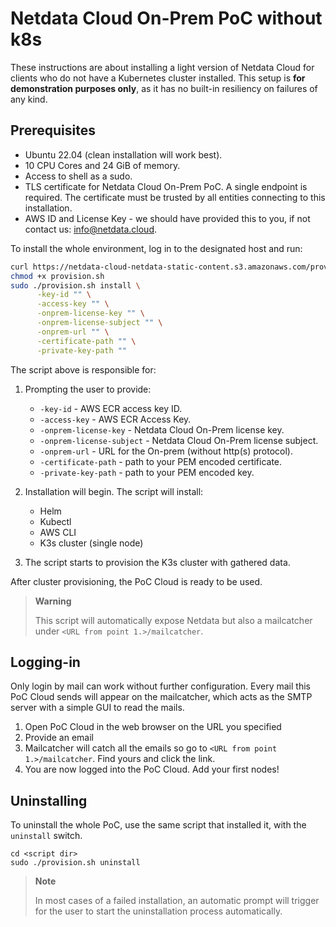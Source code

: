 # Netdata Cloud On-Prem PoC without k8s

These instructions are about installing a light version of Netdata Cloud for clients who do not have a Kubernetes cluster installed. This setup is **for demonstration purposes only**, as it has no built-in resiliency on failures of any kind.

## Prerequisites

- Ubuntu 22.04 (clean installation will work best).
- 10 CPU Cores and 24 GiB of memory.
- Access to shell as a sudo.
- TLS certificate for Netdata Cloud On-Prem PoC. A single endpoint is required. The certificate must be trusted by all entities connecting to this installation.
- AWS ID and License Key - we should have provided this to you, if not contact us: <info@netdata.cloud>.

To install the whole environment, log in to the designated host and run:

```bash
curl https://netdata-cloud-netdata-static-content.s3.amazonaws.com/provision.sh -o provision.sh
chmod +x provision.sh
sudo ./provision.sh install \
      -key-id "" \
      -access-key "" \
      -onprem-license-key "" \
      -onprem-license-subject "" \
      -onprem-url "" \
      -certificate-path "" \
      -private-key-path ""
```

The script above is responsible for:

1. Prompting the user to provide:

   - `-key-id` - AWS ECR access key ID.
   - `-access-key` - AWS ECR Access Key.
   - `-onprem-license-key` - Netdata Cloud On-Prem license key.
   - `-onprem-license-subject` - Netdata Cloud On-Prem license subject.
   - `-onprem-url` - URL for the On-prem (without http(s) protocol).
   - `-certificate-path` - path to your PEM encoded certificate.
   - `-private-key-path` - path to your PEM encoded key.

2. Installation will begin. The script will install:

   - Helm
   - Kubectl
   - AWS CLI
   - K3s cluster (single node)

3. The script starts to provision the K3s cluster with gathered data.

After cluster provisioning, the PoC Cloud is ready to be used.

> **Warning**
>
> This script will automatically expose Netdata but also a mailcatcher under `<URL from point 1.>/mailcatcher`.

## Logging-in

Only login by mail can work without further configuration. Every mail this PoC Cloud sends will appear on the mailcatcher, which acts as the SMTP server with a simple GUI to read the mails.

1. Open PoC Cloud in the web browser on the URL you specified
2. Provide an email
3. Mailcatcher will catch all the emails so go to `<URL from point 1.>/mailcatcher`. Find yours and click the link.
4. You are now logged into the PoC Cloud. Add your first nodes!

## Uninstalling

To uninstall the whole PoC, use the same script that installed it, with the `uninstall` switch.

```shell
cd <script dir>
sudo ./provision.sh uninstall
```

> **Note**
>
> In most cases of a failed installation, an automatic prompt will trigger for the user to start the uninstallation process automatically.
